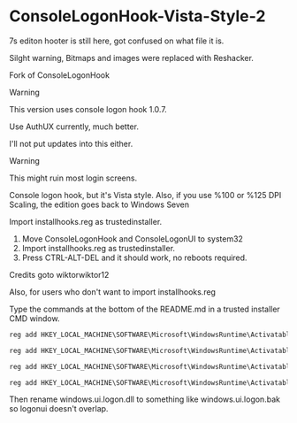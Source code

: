 # ConsoleLogonHook-Vista-Style-2
7s editon hooter is still here, got confused on what file it is.

Silght warning, Bitmaps and images were replaced with Reshacker.

Fork of ConsoleLogonHook

>[!WARNING]
>This version uses console logon hook 1.0.7.
>
>Use AuthUX currently, much better.
>
> I'll not put updates into this either.

>[!WARNING]
>This might ruin most login screens.

Console logon hook, but it's Vista style.
Also, if you use %100 or %125 DPI Scaling, the edition goes back to Windows Seven

Import installhooks.reg as trustedinstaller.

1. Move ConsoleLogonHook and ConsoleLogonUI to system32
2. Import installhooks.reg as trustedinstaller.
3. Press CTRL-ALT-DEL and it should work, no reboots required.

Credits goto wiktorwiktor12

Also, for users who don't want to import installhooks.reg

Type the commands at the bottom of the README.md in a trusted installer CMD window.

```cmd
reg add HKEY_LOCAL_MACHINE\SOFTWARE\Microsoft\WindowsRuntime\ActivatableClassId\Windows.Internal.UI.Logon.Controller.ConsoleBlockedShutdownResolver /v DllPath /t REG_SZ /d %systemroot%\System32\ConsoleLogonHook.dll /f

reg add HKEY_LOCAL_MACHINE\SOFTWARE\Microsoft\WindowsRuntime\ActivatableClassId\Windows.Internal.UI.Logon.Controller.ConsoleLockScreen /v DllPath /t REG_SZ /d %systemroot%\System32\ConsoleLogonHook.dll /f

reg add HKEY_LOCAL_MACHINE\SOFTWARE\Microsoft\WindowsRuntime\ActivatableClassId\Windows.Internal.UI.Logon.Controller.ConsoleLogonUX /v DllPath /t REG_SZ /d %systemroot%\System32\ConsoleLogonHook.dll /f

reg add HKEY_LOCAL_MACHINE\SOFTWARE\Microsoft\WindowsRuntime\ActivatableClassId\Windows.Internal.Shell.PlatformExtensions.ConsoleCredUX /v DllPath /t REG_SZ /d %systemroot%\System32\ConsoleLogonHook.dll /f
```
Then rename windows.ui.logon.dll to something like windows.ui.logon.bak so logonui doesn't overlap.
